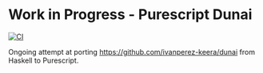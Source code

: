 # Work in Progress - Purescript Dunai


[![CI](https://github.com/jmatsushita/purescript-dunai/actions/workflows/ci.yml/badge.svg)](https://github.com/jmatsushita/purescript-dunai/actions/workflows/ci.yml)


Ongoing attempt at porting https://github.com/ivanperez-keera/dunai from Haskell to Purescript.


